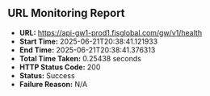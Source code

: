 ## URL Monitoring Report

- **URL:** https://api-gw1-prod1.fisglobal.com/gw/v1/health
- **Start Time:** 2025-06-21T20:38:41.121933
- **End Time:** 2025-06-21T20:38:41.376313
- **Total Time Taken:** 0.25438 seconds
- **HTTP Status Code:** 200
- **Status:** Success
- **Failure Reason:** N/A
